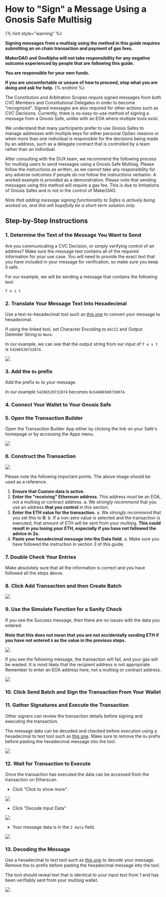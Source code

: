 # How to "Sign" a Message Using a Gnosis Safe Multisig

{% hint style="warning" %} 

**Signing messages from a multisig using the method in this guide requires submitting an on chain transaction and payment of gas fees.**

**MakerDAO and GovAlpha will not take responsibility for any negative outcome experienced by people that are following this guide.** 

**You are responsible for your own funds.**

**If you are uncomfortable or unsure of how to proceed, stop what you are doing and ask for help.** {% endhint %}

The Constitution and Arbitration Scopes require signed messages from both CVC Members and Constitutional Delegates in order to become "recognized". Signed messages are also required for other actions such as CVC Decisions. Currently, there is no easy-to-use method of signing a message from a Gnosis Safe, unlike with an EOA where multiple tools exist.

We understand that many participants prefer to use Gnosis Safes to manage addresses with multiple keys for either personal OpSec reasons or when more than one individual is responsible for the decisions being made by an address, such as a delegate contract that is controlled by a team rather than an individual.

After consulting with the DUX team, we recommend the following process for multisig users to send messages using a Gnosis Safe Multisig. Please follow the instructions as written, as we cannot take any responsibility for any adverse outcomes if people do not follow the instructions verbatim. A worked example is provided as a demonstration. Please note that sending messages using this method will require a gas fee. This is due to limitations of Gnosis Safes and is not in the control of MakerDAO.

*Note that adding message signing functionality to Safes is actively being worked on, and this will hopefully be a short-term solution only.*

## Step-by-Step Instructions

### 1. Determine the Text of the Message You Want to Send

Are you communicating a CVC Decision, or simply verifying control of an address? Make sure the message text contains all of the required information for your use case. You will need to provide the exact text that you have included in your message for verification, so make sure you keep it safe.

For our example, we will be sending a message that contains the following text:

`T e s t`

### 2. Translate Your Message Text Into Hexadecimal

Use a text-to-hexadecimal tool such as [this one](https://www.rapidtables.com/convert/number/ascii-to-hex.html) to convert your message to hexadecimal.

 If using the linked tool, set Character Encoding to `ASCII` and Output Delimiter String to `None`.

In our example, we can see that the output string from our input of `T e s t` is `54206520732074`.

![](https://i.imgur.com/89lacmT.png)

### 3. Add the `0x` prefix

Add the prefix `0x` to your message.

In our example `54206520732074` becomes `0x54006500730074`.

### 4. Connect Your Wallet to Your Gnosis Safe

### 5. Open the Transaction Builder

Open the Transaction Builder App either by clicking the link on your Safe's homepage or by accessing the Apps menu.

![](https://i.imgur.com/RqyGH84.png)

### 6. Construct the Transaction

![](https://i.imgur.com/qNqBu3b.png)

Please note the following important points. The above image should be used as a reference.

1. **Ensure that Custom data is active.**
2. **Enter the "receiving" Ethereum address**. This address *must* be an EOA, not a multisig or contract address.
    a. We *strongly recommend* that you use an address **that you control** in this section.
3. **Enter the ETH value for the transaction.**
    a.  We *strongly recommend* that you set this to **0**.
    b. If a non-zero value is selected and the transaction is executed, that amount of ETH will be sent from your multisig. **This could result in you losing your ETH, especially if you have not followed the advice in 2a.**
4. **Paste your hexadecimal message into the Data field.**
    a. Make sure you have followed the instruction in section *3* of this guide.

### 7. Double Check Your Entries

Make absolutely sure that all the information is correct and you have followed all the steps above.

### 8. Click Add Transaction and then Create Batch

![](https://i.imgur.com/1zFN3vV.png)

### 9. Use the Simulate Function for a Sanity Check

If you see the Success message, then there are no issues with the data you entered.

**Note that this does not mean that you are not accidentally sending ETH if you have not entered `0` as the value in the previous steps.**

![](https://i.imgur.com/rINLpbJ.png)

If you see the following message, the transaction will fail, and your gas will be wasted. It is most likely that the recipient address is not appropriate. Remember to enter an EOA address here, not a multisig or contract address.

![](https://i.imgur.com/g4Zd70y.png)

### 10. Click Send Batch and Sign the Transaction From Your Wallet

### 11. Gather Signatures and Execute the Transaction

Other signers can review the transaction details before signing and executing the transaction.

The message data can be decoded and checked before execution using a hexadecimal to text tool such as [this one](https://www.rapidtables.com/convert/number/hex-to-ascii.html). Make sure to remove the `0x` prefix before pasting the hexadecimal message into the tool.

![](https://i.imgur.com/FsdVqd6.png)

### 12. Wait for Transaction to Execute

Once the transaction has executed the data can be accessed from the transaction on Etherscan.

- Click "Click to show more".

![](https://i.imgur.com/2kdS5Sb.png)

- Click "Decode Input Data"

![](https://i.imgur.com/3t4rNvr.png)

- Your message data is in the `2 data` field.

![](https://i.imgur.com/6ugZbEs.png)

### 13. Decoding the Message

Use a hexadecimal to text tool such as [this one](https://www.rapidtables.com/convert/number/hex-to-ascii.html) to decode your message. Remove the `0x` prefix before pasting the hexadecimal message into the tool.

The tool should reveal text that is identical to your input text from *1* and has been verifiably sent from your multisig wallet.

![](https://i.imgur.com/o9T24m1.png)